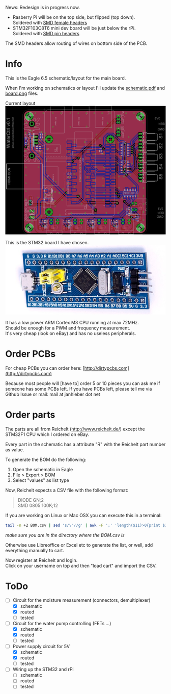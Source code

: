 News: Redesign is in progress now.  
- Rasberry Pi will be on the top side, but flipped (top down).  
  Soldered with [SMD female headers](http://www.voelkner.de/products/478859/Fischer-Elektronik-SMD-Buchsenleiste-RM-2-54-mm-Low-Profile-Pole-2-x-20-BL-LP-6-SMD-40-Z-Inhalt.html)  
- STM32F103C8T6 mini dev board will be just below the rPi.  
  Soldered with [SMD pin headers](http://www.voelkner.de/products/297556/Stiftleisten-in-SMD-Technik-RM-2-54-mm-gewinkelt-SL-LP-5...-Pole-1-x-20-SL-LP-5-SMD-051-20-Z-Fisc.html)  

The SMD headers allow routing of wires on bottom side of the PCB.

# Info
This is the Eagle 6.5 schematic/layout for the main board.

When I'm working on schematics or layout I'll update the
[schematic.pdf](https://github.com/janhieber/WaterCtrl/raw/master/MainBoard/docu/schematic.pdf) and
[board.png](https://github.com/janhieber/WaterCtrl/raw/master/MainBoard/docu/board.png) files.

Current layout
![routed board](https://raw.githubusercontent.com/janhieber/WaterCtrl/master/MainBoard/docu/board.png)

This is the STM32 board I have chosen.
![stm32board](https://raw.githubusercontent.com/janhieber/WaterCtrl/master/MainBoard/docu/stm32board.jpg)

It has a low power ARM Cortex M3 CPU running at max 72MHz.  
Should be enough for a PWM and frequency measurement.  
It's very cheap (look on eBay) and has no useless peripherals.

# Order PCBs
For cheap PCBs you can order here: [http://dirtypcbs.com](http://dirtypcbs.com)

Because most people will [have to] order 5 or 10 pieces you can ask
me if someone has some PCBs left. If you have PCBs left, please tell me via Github Issue
or mail: mail at janhieber dot net


# Order parts
The parts are all from Reichelt (http://www.reichelt.de/) except the
STM32F1 CPU which I ordered on eBay.

Every part in the schematic has a attribute "R" with the Reichelt
part number as value.

To generate the BOM do the following:
 1. Open the schematic in Eagle
 2. File > Export > BOM
 3. Select "values" as list type

Now, Reichelt expects a CSV file with the following format:  
> DIODE GN;2  
> SMD 0805 100K;12

If you are working on Linux or Mac OSX you can execute this in a terminal:  
```bash
tail -n +2 BOM.csv | sed 's/\"//g' | awk -F ';' 'length($11)>0{print $11";"$1}' > BOM_reichelt.csv
```

*make sure you are in the directory where the BOM.csv is*

Otherwise use Libreoffice or Excel etc to generate the list, or well, add everything
manually to cart.

Now register at Reichelt and login.  
Click on your username on top and then "load cart" and import the CSV.


# ToDo
- [ ] Circuit for the moisture measurement (connectors, demultiplexer)
  - [x] schematic
  - [x] routed
  - [ ] tested
- [ ] Circuit for the water pump controlling (FETs ...)
  - [x] schematic
  - [x] routed
  - [ ] tested
- [ ] Power supply circuit for 5V
  - [x] schematic
  - [x] routed
  - [ ] tested
- [ ] Wiring up the STM32 and rPi
  - [ ] schematic
  - [ ] routed
  - [ ] tested